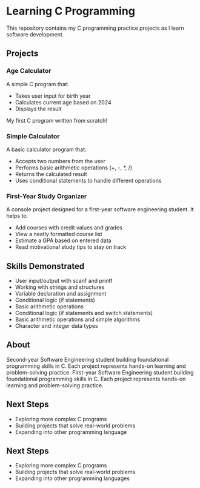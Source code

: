 # Learning C Programming

This repository contains my C programming practice projects as I learn software development.

## Projects

### Age Calculator
A simple C program that:
- Takes user input for birth year
- Calculates current age based on 2024
- Displays the result

My first C program written from scratch!

### Simple Calculator
A basic calculator program that:
- Accepts two numbers from the user
- Performs basic arithmetic operations (+, -, *, /)
- Returns the calculated result
- Uses conditional statements to handle different operations

### First-Year Study Organizer
A console project designed for a first-year software engineering student. It helps to:
- Add courses with credit values and grades
- View a neatly formatted course list
- Estimate a GPA based on entered data
- Read motivational study tips to stay on track

## Skills Demonstrated
- User input/output with scanf and printf
- Working with strings and structures
- Variable declaration and assignment
- Conditional logic (if statements)
- Basic arithmetic operations
- Conditional logic (if statements and switch statements)
- Basic arithmetic operations and simple algorithms
- Character and integer data types

## About
Second-year Software Engineering student building foundational programming skills in C. Each project represents hands-on learning and problem-solving practice.
First-year Software Engineering student building foundational programming skills in C. Each project represents hands-on learning and problem-solving practice.

## Next Steps
- Exploring more complex C programs
- Building projects that solve real-world problems
- Expanding into other programming language

## Next Steps
- Exploring more complex C programs
- Building projects that solve real-world problems
- Expanding into other programming languages
